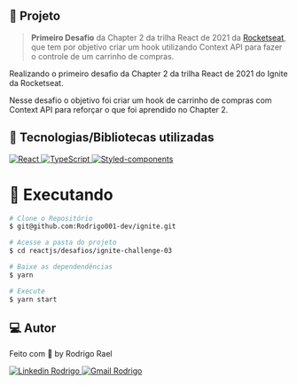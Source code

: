 ![]()

## :page_with_curl: Projeto

> <b>Primeiro Desafio</b> da Chapter 2 da trilha React de 2021 da [Rocketseat](https://github.com/Rocketseat), que tem por objetivo criar um hook utilizando Context API para fazer o controle de um carrinho de compras.

<LINKEDIN>
Realizando o primeiro desafio da Chapter 2 da trilha React de 2021 do Ignite da Rocketseat.

Nesse desafio o objetivo foi criar um hook de carrinho de compras com Context API para reforçar o que foi aprendido no Chapter 2.
</LINKEDIN>

## 🚀 Tecnologias/Bibliotecas utilizadas

<a href="https://pt-br.reactjs.org/" target="_blank"> <img src="https://img.shields.io/badge/-ReactJS-61DAFB?style=flat-square&logo=React&logoColor=white" alt="React"> </a>
<a href="https://www.typescriptlang.org/" target="_blank"> <img src="https://img.shields.io/badge/-TypeScript-3178C6?style=flat-square&logo=TypeScript&logoColor=white" alt="TypeScript"> </a>
<a href="https://styled-components.com/" target="_blank"> <img src="https://img.shields.io/badge/-Styled_Components-db7092?style=flat-square&logo=styled-components&logoColor=white" alt="Styled-components"> </a>

# :construction_worker: Executando

```bash
# Clone o Repositório
$ git@github.com:Rodrigo001-dev/ignite.git
```

```bash
# Acesse a pasta do projeto
$ cd reactjs/desafios/ignite-challenge-03
```

```bash
# Baixe as dependendências
$ yarn
```

```bash
# Execute
$ yarn start
```

## 💻 Autor

Feito com 💜 by Rodrigo Rael

<a href="https://www.linkedin.com/in/rodrigo-rael-a7a4b51a9/" target="_blank"> <img src="https://img.shields.io/badge/-RodrigoRael-blue?style=flat-square&logo=Linkedin&logoColor=white&link=https" alt="Linkedin Rodrigo"> </a>
<a href="https://img.shields.io/badge/-rodrigorael53@gmail.com-c14438?style=flat-square&logo=Gmail&logoColor=white&link=mailto:rodrigorael53@gmail.com" target="_blank"> <img src="https://img.shields.io/badge/-rodrigorael53@gmail.com-c14438?style=flat-square&logo=Gmail&logoColor=white&link=mailto:rodrigorael53@gmail.com" alt="Gmail Rodrigo"> </a>
